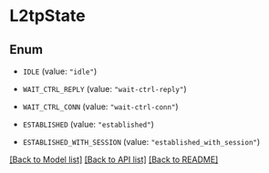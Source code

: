 # L2tpState

## Enum


* `IDLE` (value: `"idle"`)

* `WAIT_CTRL_REPLY` (value: `"wait-ctrl-reply"`)

* `WAIT_CTRL_CONN` (value: `"wait-ctrl-conn"`)

* `ESTABLISHED` (value: `"established"`)

* `ESTABLISHED_WITH_SESSION` (value: `"established_with_session"`)


[[Back to Model list]](../README.md#documentation-for-models) [[Back to API list]](../README.md#documentation-for-api-endpoints) [[Back to README]](../README.md)


